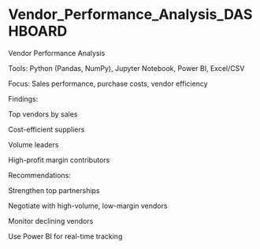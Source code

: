 # Vendor_Performance_Analysis_DASHBOARD
Vendor Performance Analysis

Tools: Python (Pandas, NumPy), Jupyter Notebook, Power BI, Excel/CSV

Focus: Sales performance, purchase costs, vendor efficiency

Findings:

Top vendors by sales

Cost-efficient suppliers

Volume leaders

High-profit margin contributors

Recommendations:

Strengthen top partnerships

Negotiate with high-volume, low-margin vendors

Monitor declining vendors

Use Power BI for real-time tracking
